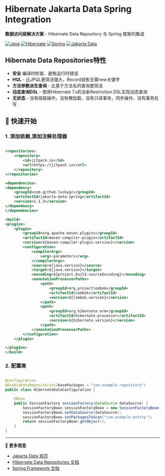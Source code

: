 # Hibernate Jakarta Data Spring Integration

**数据访问层解决方案** - Hibernate Data Repository 与 Spring 框架的集成

[![Java](https://img.shields.io/badge/Java-17+-orange.svg)](https://openjdk.java.net/)
[![Hibernate](https://img.shields.io/badge/Hibernate-7.0.6.Final-green.svg)](https://hibernate.org/)
[![Spring](https://img.shields.io/badge/Spring-6.x-brightgreen.svg)](https://spring.io/)
[![Jakarta Data](https://img.shields.io/badge/Jakarta%20Data-1.0.1-blue.svg)](https://jakarta.ee/specifications/data/)

## Hibernate Data Repositories特性

- **安全** 编译时检查，避免运行时错误
- **HQL** - 比JPQL更简洁强大，Record投影无需new关键字
- **方法参数派生查询** - 比基于方法名的查询更简洁
- **动态查询DSL** - 使用Hibernate 7.x的全新Restriction DSL实现动态查询
- **无状态** - 没有级联操作，没有懒加载，没有只读事务，同步操作，没有事务后写

## 🚀 快速开始

### 1. 添加依赖,添加注解处理器

```xml

<repositories>
    <repository>
        <id>jitpack.io</id>
        <url>https://jitpack.io</url>
    </repository>
</repositories>

<dependencies>
<dependency>
    <groupId>com.github.luckygc</groupId>
    <artifactId>jakarta-data-spring</artifactId>
    <version>1.1.3</version>
</dependency>
</dependencies>

<build>
<plugins>
    <plugin>
        <groupId>org.apache.maven.plugins</groupId>
        <artifactId>maven-compiler-plugin</artifactId>
        <version>${maven-compiler-plugin.version}</version>
        <configuration>
            <compilerArgs>
                <arg>-parameters</arg>
            </compilerArgs>
            <source>${java.version}</source>
            <target>${java.version}</target>
            <encoding>${project.build.sourceEncoding}</encoding>
            <annotationProcessorPaths>
                <path>
                    <groupId>org.projectlombok</groupId>
                    <artifactId>lombok</artifactId>
                    <version>${lombok.version}</version>
                </path>
                <path>
                    <groupId>org.hibernate.orm</groupId>
                    <artifactId>hibernate-processor</artifactId>
                    <version>${hibernate.version}</version>
                </path>
            </annotationProcessorPaths>
        </configuration>
    </plugin>

</plugins>
</build>
```

### 2. 配置类

```java

@Configuration
@EnableDataRepositories(basePackages = "com.example.repository")
public class HibernateDataConfiguration {

    @Bean
    public SessionFactory sessionFactory(DataSource dataSource) {
        SessionFactoryBean sessionFactoryBean = new SessionFactoryBean();
        sessionFactoryBean.setDataSource(dataSource);
        sessionFactoryBean.setPackagesToScan("com.example.entity");
        return sessionFactoryBean.getObject();
    }
}
```

---

**📖 更多信息**

- [Jakarta Data 规范](https://jakarta.ee/specifications/data/)
- [Hibernate Data Repositories 文档](https://hibernate.org/repositories/)
- [Spring Framework 文档](https://docs.spring.io/spring-framework/docs/current/reference/html/)
